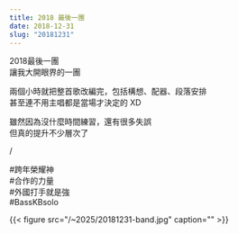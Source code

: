 ```yaml
---
title: 2018 最後一團
date: 2018-12-31
slug: "20181231"
---
```


2018最後一團\
讓我大開眼界的一團

兩個小時就把整首歌改編完，包括構想、配器、段落安排\
甚至連不用主唱都是當場才決定的 XD

雖然因為沒什麼時間練習，還有很多失誤\
但真的提升不少層次了

/

#跨年榮耀神\
#合作的力量\
#外國打手就是強\
#BassKBsolo

{{< figure src="/~2025/20181231-band.jpg" caption="" >}}
